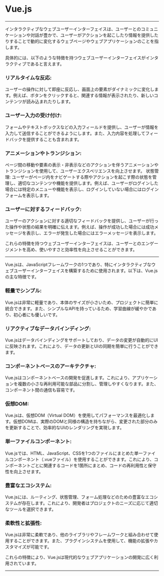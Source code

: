 
# Vue.js
### 

---

インタラクティブなウェブユーザーインターフェイスは、ユーザーとのコミュニケーションや対話が豊かで、ユーザーがアクションを起こしたり情報を提供したりすることで動的に変化するウェブページやウェブアプリケーションのことを指します。

具体的には、以下のような特徴を持つウェブユーザーインターフェイスがインタラクティブであると言えます。

### リアルタイムな反応: 
ユーザーの操作に対して即座に反応し、画面上の要素がダイナミックに変化します。例えば、ボタンをクリックすると、関連する情報が表示されたり、新しいコンテンツが読み込まれたりします。
### ユーザー入力の受け付け: 
フォームやテキストボックスなどの入力フィールドを提供し、ユーザーが情報を入力して送信することができるようにします。また、入力内容を処理してフィードバックを提供することも含まれます。
### アニメーションやトランジション: 
ページ間の移動や要素の表示・非表示などのアクションを伴うアニメーションやトランジションを使用して、ユーザーエクスペリエンスを向上させます。
状態管理: ユーザーがページ内をナビゲートする際やアクションを起こす際の状態を管理し、適切なコンテンツや機能を提供します。例えば、ユーザーがログインした場合には特定のメニューや機能を表示し、ログインしていない場合にはログインフォームを表示します。
### ユーザーに対するフィードバック: 
ユーザーのアクションに対する適切なフィードバックを提供し、ユーザーが行った操作や状態の結果を明確に伝えます。例えば、操作が成功した場合には成功メッセージを表示し、エラーが発生した場合にはエラーメッセージを表示します。

これらの特徴を持つウェブユーザーインターフェイスは、ユーザーとのエンゲージメントを高め、使いやすさと効率性を向上させることができます。


---


Vue.jsは、JavaScriptフレームワークの1つであり、特にインタラクティブなウェブユーザーインターフェイスを構築するために使用されます。以下は、Vue.jsの主な特徴です。

### 軽量でシンプル:
Vue.jsは非常に軽量であり、本体のサイズが小さいため、プロジェクトに簡単に統合できます。また、シンプルなAPIを持っているため、学習曲線が緩やかであり、初心者にも優しいです。
### リアクティブなデータバインディング:
Vue.jsはデータバインディングをサポートしており、データの変更が自動的にUIに反映されます。これにより、データの更新とUIの同期を簡単に行うことができます。
### コンポーネントベースのアーキテクチャ:
Vue.jsはコンポーネントベースの開発を促進します。これにより、アプリケーションを複数の小さな再利用可能な部品に分割し、管理しやすくなります。また、コンポーネント間の通信も容易です。
### 仮想DOM:
Vue.jsは、仮想DOM（Virtual DOM）を使用してパフォーマンスを最適化します。仮想DOMは、実際のDOMと同様の構造を持ちながら、変更された部分のみを更新することで、効率的なUIのレンダリングを実現します。
### 単一ファイルコンポーネント:
Vue.jsでは、HTML、JavaScript、CSSを1つのファイルにまとめた単一ファイルコンポーネント（.vueファイル）を使用することができます。これにより、コンポーネントごとに関連するコードを1箇所にまとめ、コードの再利用性と保守性を向上させます。
### 豊富なエコシステム:
Vue.jsには、ルーティング、状態管理、フォーム処理などのための豊富なエコシステムが存在します。これにより、開発者はプロジェクトのニーズに応じて適切なツールを選択できます。
### 柔軟性と拡張性:
Vue.jsは非常に柔軟であり、他のライブラリやフレームワークと組み合わせて使用することができます。また、プラグインシステムを使用して、機能の拡張やカスタマイズが可能です。

これらの特徴により、Vue.jsは現代的なウェブアプリケーションの開発に広く利用されています。

---
